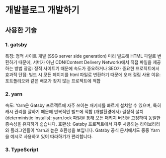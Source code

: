 # 개발블로그 개발하기

## 사용한 기술

### 1. gatsby

특징: 정적 사이트 개발 (SSG server side generation) 미리 빌드해 HTML 파일로 변환하기 때문에, 서버가 아닌 CDN(Content Delivery Network)에서 직접 파일을 제공하는 방법
장점: 정적 사이트기 때문에 속도가 중요하거나 SEO가 중요한 프로젝트에서 효과적
단점: 빌드 시 모든 페이지를 html 파일로 변환하기 때문에 오래 걸림
사용 이유: 포트폴리오와 같은 배포가 잦지 않는 프로젝트에 적합

### 2. yarn

속도: Yarn은 Gatsby 프로젝트에 자주 쓰이는 패키지를 빠르게 설치할 수 있으며, 특히 캐시 관리를 잘하기 때문에 반복적인 빌드에 적합 (개발환경에서)
결정적 설치(deterministic installs): yarn.lock 파일을 통해 모든 패키지 버전을 고정하여 동일한 종속성을 유지하기 쉽습니다.
호환성: Gatsby 프로젝트에서 자주 사용되는 라이브러리와 플러그인들이 Yarn과 높은 호환성을 보입니다. Gatsby 공식 문서에서도 종종 Yarn을 예시로 사용하고 있어 따라하기가 편리합니다.

### 3. TypeScript
